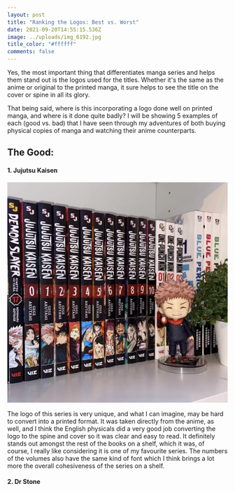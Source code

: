 ```yaml
---
layout: post
title: "Ranking the Logos: Best vs. Worst"
date: 2021-09-20T14:55:15.536Z
image: ../uploads/img_6192.jpg
title_color: "#ffffff"
comments: false
---
```

   Yes, the most important thing that differentiates manga series and helps them stand out is the logos used for the titles. Whether it's the same as the anime or original to the printed manga, it sure helps to see the title on the cover or spine in all its glory. 

   That being said, where is this incorporating a logo done well on printed manga, and where is it done quite badly? I will be showing 5 examples of each (good vs. bad) that I have seen through my adventures of both buying physical copies of manga and watching their anime counterparts. 



## The Good: 

#### 1. Jujutsu Kaisen

![Photo taken from my own collection](../uploads/img_6192.jpg)

The logo of this series is very unique, and what I can imagine, may be hard to convert into a printed format. It was taken directly from the anime, as well, and I think the English physicals did a very good job converting the logo to the spine and cover so it was clear and easy to read. It definitely stands out amongst the rest of the books on a shelf, which it was, of course, I really like considering it is one of my favourite series. The numbers of the volumes also have the same kind of font which I think brings a lot more the overall cohesiveness of the series on a shelf. 



#### 2. Dr Stone